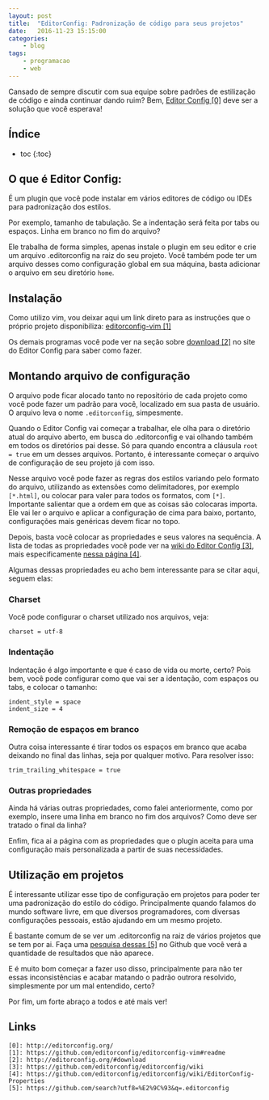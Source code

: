 ```yaml
---
layout: post
title:  "EditorConfig: Padronização de código para seus projetos"
date:   2016-11-23 15:15:00
categories:
    - blog
tags:
    - programacao
    - web
---
```


Cansado de sempre discutir com sua equipe sobre padrões de estilização de código e ainda continuar dando ruim? Bem, [Editor Config \[0\]][0] deve ser a solução que você esperava!

## Índice

* toc
{:toc}

## O que é Editor Config:

É um plugin que você pode instalar em vários editores de código ou IDEs para padronização dos estilos. 

Por exemplo, tamanho de tabulação. Se a indentação será feita por tabs ou espaços. Linha em branco no fim do arquivo?

Ele trabalha de forma simples, apenas instale o plugin em seu editor e crie um arquivo .editorconfig na raiz do seu projeto. Você também pode ter um arquivo desses como configuração global em sua máquina, basta adicionar o arquivo em seu diretório `home`.

## Instalação

Como utilizo vim, vou deixar aqui um link direto para as instruções que o próprio projeto disponibiliza: [editorconfig-vim \[1\]][1]

Os demais programas você pode ver na seção sobre [download \[2\]][2] no site do Editor Config para saber como fazer.

## Montando arquivo de configuração

O arquivo pode ficar alocado tanto no repositório de cada projeto como você pode fazer um padrão para você, localizado em sua pasta de usuário. O arquivo leva o nome `.editorconfig`, simpesmente.

Quando o Editor Config vai começar a trabalhar, ele olha para o diretório atual do arquivo aberto, em busca do .editorconfig e vai olhando também em todos os diretórios pai desse. Só para quando encontra a cláusula `root = true` em um desses arquivos. Portanto, é interessante começar o arquivo de configuração de seu projeto já com isso.

Nesse arquivo você pode fazer as regras dos estilos variando pelo formato do arquivo, utilizando as extensões como delimitadores, por exemplo `[*.html]`, ou colocar para valer para todos os formatos, com `[*]`. Importante salientar que a ordem em que as coisas são colocaras importa. Ele vai ler o arquivo e aplicar a configuração de cima para baixo, portanto, configurações mais genéricas devem ficar no topo.

Depois, basta você colocar as propriedades e seus valores na  sequência. A lista de todas as propriedades você pode ver na [wiki do Editor Config \[3\]][3], mais especificamente [nessa página \[4\]][4].

Algumas dessas propriedades eu acho bem interessante para se citar aqui, seguem elas:

### Charset

Você pode configurar o charset utilizado nos arquivos, veja:

~~~
charset = utf-8
~~~

### Indentação

Indentação é algo importante e que é caso de vida ou morte, certo? Pois bem, você pode configurar como que vai ser a identação, com espaços ou tabs, e colocar o tamanho:

~~~
indent_style = space
indent_size = 4
~~~

### Remoção de espaços em branco

Outra coisa interessante é tirar todos os espaços em branco que acaba deixando no final das linhas, seja por qualquer motivo. Para resolver isso:

~~~
trim_trailing_whitespace = true
~~~

### Outras propriedades

Ainda há várias outras propriedades, como falei anteriormente, como por exemplo, insere uma linha em branco no fim dos arquivos? Como deve ser tratado o final da linha?

Enfim, fica ai a página com as propriedades que o plugin aceita para uma configuração mais personalizada a partir de suas necessidades.

## Utilização em projetos

É interessante utilizar esse tipo de configuração em projetos para poder ter uma padronização do estilo do código. Principalmente quando falamos do mundo software livre, em que diversos programadores, com diversas configurações pessoais, estão ajudando em um mesmo projeto.

É bastante comum de se ver um .editorconfig na raiz de vários projetos que se tem por ai. Faça uma [pesquisa dessas \[5\]][5] no Github que você verá a quantidade de resultados que não aparece.

E é muito bom começar a fazer uso disso, principalmente para não ter essas inconsistências e acabar matando o padrão outrora resolvido, simplesmente por um mal entendido, certo?

Por fim, um forte abraço a todos e até mais ver!

## Links

~~~
[0]: http://editorconfig.org/
[1]: https://github.com/editorconfig/editorconfig-vim#readme
[2]: http://editorconfig.org/#download
[3]: https://github.com/editorconfig/editorconfig/wiki
[4]: https://github.com/editorconfig/editorconfig/wiki/EditorConfig-Properties
[5]: https://github.com/search?utf8=%E2%9C%93&q=.editorconfig
~~~

[0]: http://editorconfig.org/
[1]: https://github.com/editorconfig/editorconfig-vim#readme
[2]: http://editorconfig.org/#download
[3]: https://github.com/editorconfig/editorconfig/wiki
[4]: https://github.com/editorconfig/editorconfig/wiki/EditorConfig-Properties
[5]: https://github.com/search?utf8=%E2%9C%93&q=.editorconfig
